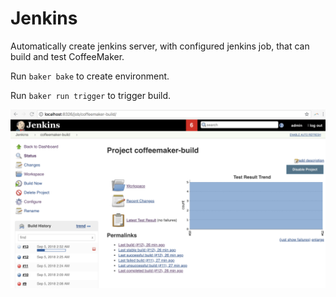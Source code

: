 # Jenkins

Automatically create jenkins server, with configured jenkins job, that can build and test CoffeeMaker.

Run `baker bake` to create environment.

Run `baker run trigger` to trigger build.

![coffeemaker-jenkins](resources/coffeemaker-jenkins.png)